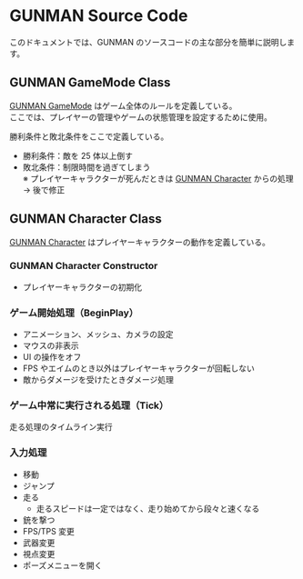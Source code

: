 # GUNMAN Source Code

このドキュメントでは、GUNMAN のソースコードの主な部分を簡単に説明します。

## GUNMAN GameMode Class

[GUNMAN GameMode](/GUNMAN/Source/GUNMAN/GUNMANGameMode.cpp) はゲーム全体のルールを定義している。  
ここでは、プレイヤーの管理やゲームの状態管理を設定するために使用。

勝利条件と敗北条件をここで定義している。

- 勝利条件：敵を 25 体以上倒す
- 敗北条件：制限時間を過ぎてしまう  
  ※ プレイヤーキャラクターが死んだときは [GUNMAN Character](/GUNMAN/Source/GUNMAN/GUNMANCharacter.cpp) からの処理 -> 後で修正

## GUNMAN Character Class

[GUNMAN Character](/GUNMAN/Source/GUNMAN/GUNMANCharacter.cpp) はプレイヤーキャラクターの動作を定義している。

### GUNMAN Character Constructor

- プレイヤーキャラクターの初期化

### ゲーム開始処理（BeginPlay）

- アニメーション、メッシュ、カメラの設定
- マウスの非表示
- UI の操作をオフ
- FPS やエイムのとき以外はプレイヤーキャラクターが回転しない
- 敵からダメージを受けたときダメージ処理

### ゲーム中常に実行される処理（Tick）

走る処理のタイムライン実行

### 入力処理

- 移動
- ジャンプ
- 走る
  - 走るスピードは一定ではなく、走り始めてから段々と速くなる
- 銃を撃つ
- FPS/TPS 変更
- 武器変更
- 視点変更
- ポーズメニューを開く
